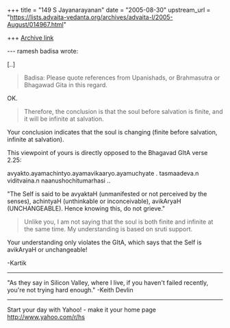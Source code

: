 +++
title = "149 S Jayanarayanan"
date = "2005-08-30"
upstream_url = "https://lists.advaita-vedanta.org/archives/advaita-l/2005-August/014967.html"

+++
[Archive link](https://lists.advaita-vedanta.org/archives/advaita-l/2005-August/014967.html)

--- ramesh badisa <badisa66 at yahoo.com> wrote:

[..]

> Badisa: Please quote references from Upanishads, or
> Brahmasutra or Bhagawad Gita in this regard. 

OK.

> Therefore, the conclusion is that the
> soul before salvation is finite,
>  and it will be infinite at salvation.

Your conclusion indicates that the soul is changing (finite
before salvation, infinite at salvation).

This viewpoint of yours is directly opposed to the Bhagavad GItA
verse 2.25:

avyakto.ayamachintyo.ayamavikaaryo.ayamuchyate .
tasmaadeva.n viditvaina.n naanushochitumarhasi ..

"The Self is said to be avyaktaH (unmanifested or not perceived
by the senses), achintyaH (unthinkable or inconceivable),
avikAryaH (UNCHANGEABLE). Hence knowing this, do not grieve."

> Unlike you, I am not
> saying that the soul is both finite and infinite at the same
> time. My understanding is based on sruti support.  
> 

Your understanding only violates the GItA, which says that the
Self is avikAryaH or unchangeable!

-Kartik

-------------------------------------------------------------------
"As they say in Silicon Valley, where I live, if you haven't failed 
recently, you're not trying hard enough." -Keith Devlin



____________________________________________________
Start your day with Yahoo! - make it your home page 
http://www.yahoo.com/r/hs 


